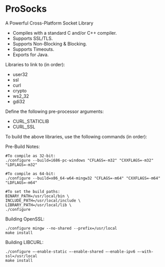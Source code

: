 ProSocks
========

A Powerful Cross-Platform Socket Library

- Compiles with a standard C and/or C++ compiler.
- Supports SSL/TLS.
- Supports Non-Blocking & Blocking.
- Supports Timeouts.
- Exports for Java.


Libraries to link to (in order):

  - user32
  - ssl
  - curl
  - crypto
  - ws2_32
  - gdi32
  
Define the following pre-processor arguments:
  - CURL_STATICLIB
  - CURL_SSL

To build the above libraries, use the following commands (in order):

Pre-Build Notes:

    #To compile as 32-bit:
    ./configure --build=i686-pc-windows "CFLAGS=-m32" "CXXFLAGS=-m32" "LDFLAGS=-m32"
    
    #To compile as 64-bit:
    ./configure --build=x86_64-w64-mingw32 "CFLAGS=-m64" "CXXFLAGS=-m64" "LDFLAGS=-m64"
    
    #To set the build paths:
    BINARY_PATH=/usr/local/bin \
    INCLUDE_PATH=/usr/local/include \
    LIBRARY_PATH=/usr/local/lib \
    ./configure


Building OpenSSL:

    ./configure mingw --no-shared --prefix=/usr/local
    make install

Building LIBCURL:

    ./configure —-enable-static —-enable-shared —-enable-ipv6 —-with-ssl=/usr/local
    make install
